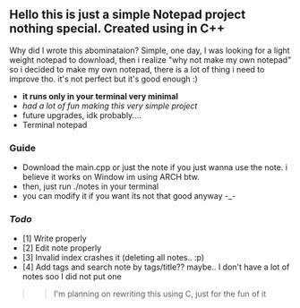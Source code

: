 ## Hello this is just a simple Notepad project nothing special. Created using in C++
Why did I wrote this abominataion? Simple, one day, I was looking for a light weight notepad to download, then i realize "why not make my own notepad" so i decided to make my own notepad, there is a lot of thing i need to improve tho. it's not perfect but it's good enough :)

- **it runs only in your terminal very minimal**
- *had a lot of fun making this very simple project*
- future upgrades, idk probably....
- Terminal notepad
### Guide
- Download the main.cpp or just the note if you just wanna use the note. i believe it works on Window im using ARCH btw.
- then, just run ./notes in your terminal
- you can modify it if you want its not that good anyway -_-

### *Todo*
- [1] Write properly
- [2] Edit note properly
- [3] Invalid index crashes it (deleting all notes.. :p)
- [4] Add tags and search note by tags/title?? maybe.. I don't have a lot of notes soo I did not put one
>>I'm planning on rewriting this using C, just for the fun of it
